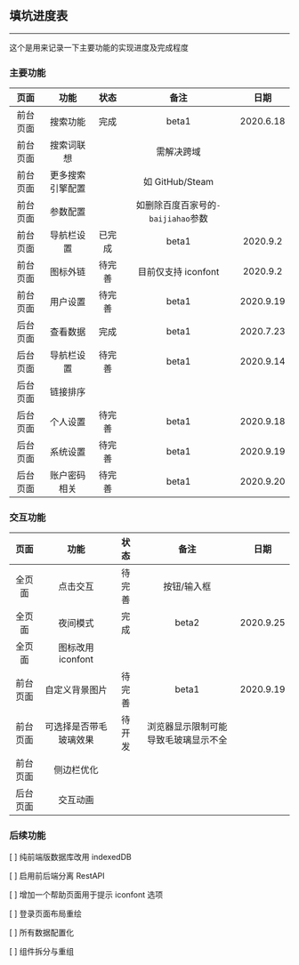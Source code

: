 ## 填坑进度表

---

这个是用来记录一下主要功能的实现进度及完成程度

### 主要功能

|   页面   |       功能       |  状态  |                备注                |   日期    |
| :------: | :--------------: | :----: | :--------------------------------: | :-------: |
| 前台页面 |     搜索功能     |  完成  |               beta1                | 2020.6.18 |
| 前台页面 |    搜索词联想    |        |             需解决跨域             |
| 前台页面 | 更多搜索引擎配置 |        |          如 GitHub/Steam           |
| 前台页面 |     参数配置     |        | 如删除百度百家号的`-baijiahao`参数 |
| 前台页面 |    导航栏设置    | 已完成 |               beta1                | 2020.9.2  |
| 前台页面 |     图标外链     | 待完善 |        目前仅支持 iconfont         | 2020.9.2  |
| 前台页面 |     用户设置     | 待完善 |               beta1                | 2020.9.19 |
| 后台页面 |     查看数据     |  完成  |               beta1                | 2020.7.23 |
| 后台页面 |    导航栏设置    | 待完善 |               beta1                | 2020.9.14 |
| 后台页面 |     链接排序     |        |                                    |
| 后台页面 |     个人设置     | 待完善 |               beta1                | 2020.9.18 |
| 后台页面 |     系统设置     | 待完善 |               beta1                | 2020.9.19 |
| 后台页面 |   账户密码相关   | 待完善 |               beta1                | 2020.9.20 |

### 交互功能

|   页面   |          功能          |  状态  |                 备注                 |   日期    |
| :------: | :--------------------: | :----: | :----------------------------------: | :-------: |
|  全页面  |        点击交互        | 待完善 |             按钮/输入框              |
|  全页面  |        夜间模式        |  完成  |                beta2                 |2020.9.25
|  全页面  |   图标改用 iconfont    |        |                                      |
| 前台页面 |     自定义背景图片     | 待完善 |                beta1                 | 2020.9.19 |
| 前台页面 | 可选择是否带毛玻璃效果 | 待开发 | 浏览器显示限制可能导致毛玻璃显示不全 |
| 前台页面 |       侧边栏优化       |        |                                      |
| 后台页面 |        交互动画        |        |                                      |

### 后续功能

[ ] 纯前端版数据库改用 indexedDB

[ ] 启用前后端分离 RestAPI

[ ] 增加一个帮助页面用于提示 iconfont 选项

[ ] 登录页面布局重绘

[ ] 所有数据配置化

[ ] 组件拆分与重组
